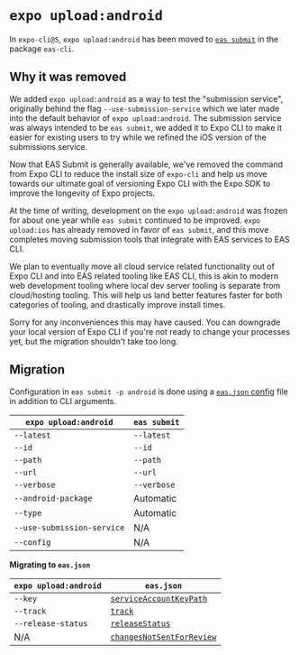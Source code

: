 # `expo upload:android`

In `expo-cli@5`, `expo upload:android` has been moved to [`eas submit`](https://docs.expo.dev/submit/introduction/) in the package `eas-cli`.

## Why it was removed

We added `expo upload:android` as a way to test the "submission service", originally behind the flag `--use-submission-service` which we later made into the default behavior of `expo upload:android`. The submission service was always intended to be `eas submit`, we added it to Expo CLI to make it easier for existing users to try while we refined the iOS version of the submissions service.

Now that EAS Submit is generally available, we've removed the command from Expo CLI to reduce the install size of `expo-cli` and help us move towards our ultimate goal of versioning Expo CLI with the Expo SDK to improve the longevity of Expo projects.

At the time of writing, development on the `expo upload:android` was frozen for about one year while `eas submit` continued to be improved. `expo upload:ios` has already removed in favor of `eas submit`, and this move completes moving submission tools that integrate with EAS services to EAS CLI.

We plan to eventually move all cloud service related functionality out of Expo CLI and into EAS related tooling like EAS CLI, this is akin to modern web development tooling where local dev server tooling is separate from cloud/hosting tooling. This will help us land better features faster for both categories of tooling, and drastically improve install times.

Sorry for any inconveniences this may have caused. You can downgrade your local version of Expo CLI if you're not ready to change your processes yet, but the migration shouldn't take too long.

## Migration

Configuration in `eas submit -p android` is done using a [`eas.json` config](https://docs.expo.dev/submit/eas-json/#android-specific-options) file in addition to CLI arguments.

| `expo upload:android`      | `eas submit` |
| -------------------------- | ------------ |
| `--latest`                 | `--latest`   |
| `--id`                     | `--id`       |
| `--path`                   | `--path`     |
| `--url`                    | `--url`      |
| `--verbose`                | `--verbose`  |
| `--android-package`        | Automatic    |
| `--type`                   | Automatic    |
| `--use-submission-service` | N/A          |
| `--config`                 | N/A          |

**Migrating to `eas.json`**

| `expo upload:android` | `eas.json`                           |
| --------------------- | ------------------------------------ |
| `--key`               | [`serviceAccountKeyPath`][sakp-l]    |
| `--track`             | [`track`][t-l]                       |
| `--release-status`    | [`releaseStatus`][rs-l]              |
| N/A                   | [`changesNotSentForReview`][cnsfr-l] |

[sakp-l]: https://docs.expo.dev/submit/eas-json/#serviceaccountkeypath
[t-l]: https://docs.expo.dev/submit/eas-json/#track
[rs-l]: https://docs.expo.dev/submit/eas-json/#releasestatus
[cnsfr-l]: https://docs.expo.dev/submit/eas-json/#changesnotsentforreview
